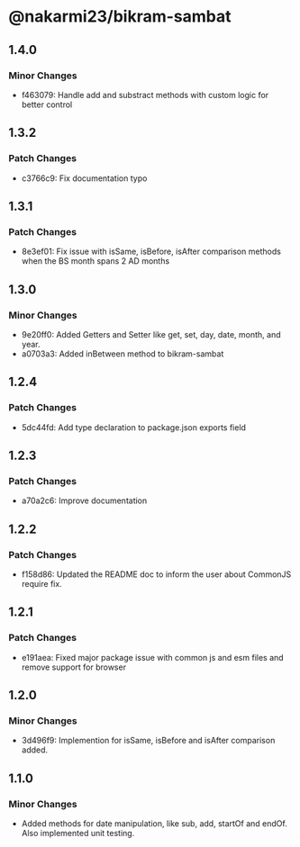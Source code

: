 # @nakarmi23/bikram-sambat

## 1.4.0

### Minor Changes

- f463079: Handle add and substract methods with custom logic for better control

## 1.3.2

### Patch Changes

- c3766c9: Fix documentation typo

## 1.3.1

### Patch Changes

- 8e3ef01: Fix issue with isSame, isBefore, isAfter comparison methods when the BS month spans 2 AD months

## 1.3.0

### Minor Changes

- 9e20ff0: Added Getters and Setter like get, set, day, date, month, and year.
- a0703a3: Added inBetween method to bikram-sambat

## 1.2.4

### Patch Changes

- 5dc44fd: Add type declaration to package.json exports field

## 1.2.3

### Patch Changes

- a70a2c6: Improve documentation

## 1.2.2

### Patch Changes

- f158d86: Updated the README doc to inform the user about CommonJS require fix.

## 1.2.1

### Patch Changes

- e191aea: Fixed major package issue with common js and esm files and remove support for browser

## 1.2.0

### Minor Changes

- 3d496f9: Implemention for isSame, isBefore and isAfter comparison added.

## 1.1.0

### Minor Changes

- Added methods for date manipulation, like sub, add, startOf and endOf. Also implemented unit testing.
